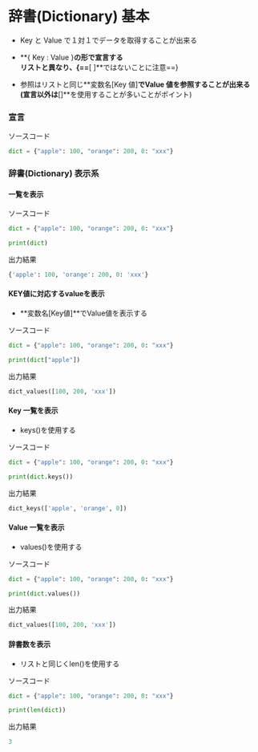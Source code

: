 # 辞書(Dictionary) 基本
- Key と Value で１対１でデータを取得することが出来る

- **{ Key : Value }**の形で宣言する  
  リストと異なり、{==**[ ]**ではないことに注意==}

- 参照はリストと同じ**変数名[Key 値]**でValue 値を参照することが出来る  
  (宣言以外は**[]**を使用することが多いことがポイント)

### 宣言

ソースコード
```python
dict = {"apple": 100, "orange": 200, 0: "xxx"}
```

### 辞書(Dictionary) 表示系
#### 一覧を表示
ソースコード
```python
dict = {"apple": 100, "orange": 200, 0: "xxx"}

print(dict)
```

出力結果
```python
{'apple': 100, 'orange': 200, 0: 'xxx'}
```

#### KEY値に対応するvalueを表示
- **変数名[Key値]**でValue値を表示する

ソースコード
```python
dict = {"apple": 100, "orange": 200, 0: "xxx"}

print(dict["apple"])
```

出力結果
```python
dict_values([100, 200, 'xxx'])
```

#### Key 一覧を表示
- keys()を使用する

ソースコード
```python
dict = {"apple": 100, "orange": 200, 0: "xxx"}

print(dict.keys())
```

出力結果
```python
dict_keys(['apple', 'orange', 0])
```

#### Value 一覧を表示
- values()を使用する

ソースコード
```python
dict = {"apple": 100, "orange": 200, 0: "xxx"}

print(dict.values())
```

出力結果
```python
dict_values([100, 200, 'xxx'])
```

#### 辞書数を表示
- リストと同じくlen()を使用する

ソースコード
```python
dict = {"apple": 100, "orange": 200, 0: "xxx"}

print(len(dict))
```

出力結果
```python
3
```
